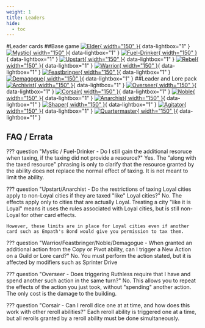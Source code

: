 ```yaml
---
weight: 1
title: Leaders
hide:
  - toc
---
```

#Leader cards
##Base game
[![Elder](0/b/piece_0_0.jpg){ width="150" }](0/b/piece_0_0.jpg){ data-lightbox="1" } 
[![Mystic](0/b/piece_0_1.jpg){ width="150" }](0/b/piece_0_1.jpg){ data-lightbox="1" } 
[![Fuel-Drinker](0/b/piece_0_2.jpg){ width="150" }](0/b/piece_0_2.jpg){ data-lightbox="1" } 
[![Upstart](0/b/piece_0_3.jpg){ width="150" }](0/b/piece_0_3.jpg){ data-lightbox="1" } 
[![Rebel](0/b/piece_1_0.jpg){ width="150" }](0/b/piece_1_0.jpg){ data-lightbox="1" } 
[![Warrior](0/b/piece_1_1.jpg){ width="150" }](0/b/piece_1_1.jpg){ data-lightbox="1" } 
[![Feastbringer](0/b/piece_1_2.jpg){ width="150" }](0/b/piece_1_2.jpg){ data-lightbox="1" } 
[![Demagogue](0/b/piece_1_3.jpg){ width="150" }](0/b/piece_1_3.jpg){ data-lightbox="1" } 
##Leader and Lore pack
[![Archivist](0/x/piece_0_0.jpg){ width="150" }](0/x/piece_0_0.jpg){ data-lightbox="1" } 
[![Overseer](0/x/piece_0_1.jpg){ width="150" }](0/x/piece_0_1.jpg){ data-lightbox="1" } 
[![Corsair](0/x/piece_0_2.jpg){ width="150" }](0/x/piece_0_2.jpg){ data-lightbox="1" } 
[![Noble](0/x/piece_0_3.jpg){ width="150" }](0/x/piece_0_3.jpg){ data-lightbox="1" } 
[![Anarchist](0/x/piece_1_0.jpg){ width="150" }](0/x/piece_1_0.jpg){ data-lightbox="1" } 
[![Shaper](0/x/piece_1_1.jpg){ width="150" }](0/x/piece_1_1.jpg){ data-lightbox="1" } 
[![Agitator](0/x/piece_1_2.jpg){ width="150" }](0/x/piece_1_2.jpg){ data-lightbox="1" } 
[![Quartermaster](0/x/piece_1_3.jpg){ width="150" }](0/x/piece_1_3.jpg){ data-lightbox="1" } 

## FAQ / Errata

??? question "Mystic / Fuel-Drinker - Do I still gain the additional resoruce when taxing, if the taxing did not provide a resource?"
    Yes. The "along with the taxed resource" phrasing is only to clarify that the resource granted by the ability does not replace the normal effect of taxing. It is not meant to limit the ability.

??? question "Upstart/Anarchist - Do the restrictions of taxing Loyal cities apply to non-Loyal cities if they are taxed "like" Loyal cities?"
    No. The effects apply only to cities that are actually Loyal. Treating a city "like it is Loyal" means it uses the rules associated with Loyal cities, but is still non-Loyal for other card effects.
    
    However, these limits are in place for Loyal cities even if another card such as Empath's Bond would give you permission to tax them.

??? question "Warrior/Feastbringer/Noble/Demagogue - When granted an additional action from the Copy or Pivot ability, can I trigger a New Action on a Guild or Lore card?"
    No. You must perform the action stated, but it is affected by modifiers such as Sprinter Drive

??? question "Overseer - Does triggering Ruthless require that I have and spend another such action in the same turn?"
    No. This allows you to repeat the effects of the action you just took, without "spending" another action. The only cost is the damage to the building.

    
??? question "Corsair - Can I reroll dice one at at time, and how does this work with other reroll abilities?"
    Each reroll ability is triggered one at a time, but all rerolls granted by a reroll ability must be done simultaneously.